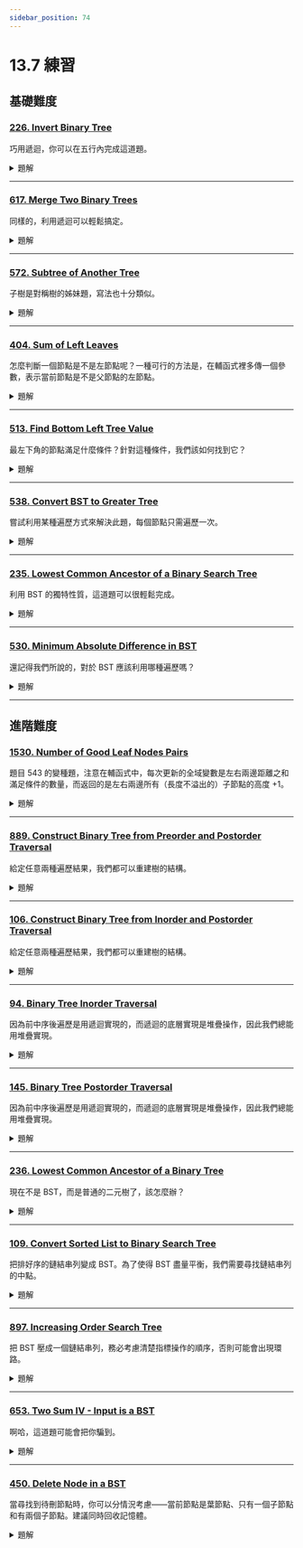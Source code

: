 ```yaml
---
sidebar_position: 74
---
```


# 13.7 練習

## 基礎難度

### [226. Invert Binary Tree](https://leetcode.com/problems/invert-binary-tree/)

巧用遞迴，你可以在五行內完成這道題。

<details>
<summary>題解</summary>

#### **問題描述**
給定一棵二元樹，請「**鏡像反轉**」這棵樹，也就是將左子樹與右子樹整體交換。

---

#### **範例**
```plaintext
輸入：
     4
    / \
   2   7
  / \ / \
 1  3 6  9

輸出：
     4
    / \
   7   2
  / \ / \
 9  6 3  1
````

---

#### **解題思路：遞迴 or BFS**

##### ✅ 遞迴解法（最直覺）

* 對當前節點：

  * 交換左子樹與右子樹
  * 然後遞迴處理左右子樹

---

#### **Python 程式碼：遞迴解法**

```python
class Solution:
    def invertTree(self, root: Optional[TreeNode]) -> Optional[TreeNode]:
        if not root:
            return None
        # 交換左右子樹
        root.left, root.right = self.invertTree(root.right), self.invertTree(root.left)
        return root
```

---

#### **其他作法：BFS（層序遍歷）**

也可以使用 queue 進行 BFS，對每個節點進行左右交換：

```python
from collections import deque

class Solution:
    def invertTree(self, root: Optional[TreeNode]) -> Optional[TreeNode]:
        if not root:
            return None
        queue = deque([root])
        while queue:
            node = queue.popleft()
            node.left, node.right = node.right, node.left
            if node.left:
                queue.append(node.left)
            if node.right:
                queue.append(node.right)
        return root
```

---

#### **時間與空間複雜度**

| 方法  | 時間複雜度    | 空間複雜度                      |
| --- | -------- | -------------------------- |
| 遞迴  | $O(n)$ | $O(h)$（呼叫堆疊，$h$ 為樹高）   |
| BFS | $O(n)$ | $O(n)$（最壞情況下 queue 裝滿一層） |


</details>


---

### [617. Merge Two Binary Trees](https://leetcode.com/problems/merge-two-binary-trees/)

同樣的，利用遞迴可以輕鬆搞定。

<details>
<summary>題解</summary>

#### **問題描述**
給定兩棵二元樹 `root1` 和 `root2`，請你將它們合併成一棵新樹：

- 若兩棵樹在相同位置都存在節點，則新節點的值為這兩個節點值的總和。
- 否則，新節點直接使用存在的那個節點。

---

#### **範例**
```plaintext
輸入:
    Tree 1      Tree 2
      1           2
     / \         / \
    3   2       1   3
   /             \   \
  5               4   7

輸出:
    合併後的樹:
        3
       / \
      4   5
     / \   \
    5   4   7
````

---

#### **解題思路：遞迴合併**

##### ✅ 核心想法：

* 對應位置的節點都存在 → 相加後建立新節點
* 只有其中一棵樹存在節點 → 直接使用那個節點
* 遞迴合併左右子樹

---

#### **Python 程式碼：遞迴寫法**

```python
class Solution:
    def mergeTrees(self, root1: Optional[TreeNode], root2: Optional[TreeNode]) -> Optional[TreeNode]:
        if not root1:
            return root2
        if not root2:
            return root1
        
        # 兩個節點都存在，合併
        root1.val += root2.val
        root1.left = self.mergeTrees(root1.left, root2.left)
        root1.right = self.mergeTrees(root1.right, root2.right)
        return root1
```

---

#### **時間與空間複雜度**

* **時間複雜度**：$O(n)$，其中 $n$ 為兩棵樹的節點總數（每個節點只處理一次）  
* **空間複雜度**：$O(h)$，最壞為樹的高度（遞迴呼叫堆疊深）



</details>


---

### [572. Subtree of Another Tree](https://leetcode.com/problems/subtree-of-another-tree/)

子樹是對稱樹的姊妹題，寫法也十分類似。



<details>
<summary>題解</summary>

#### **問題描述**
給定兩棵二元樹 `root` 和 `subRoot`，請判斷 `subRoot` 是否是 `root` 的子樹（subtree）。

一棵樹 `subRoot` 是另一棵樹 `root` 的子樹的定義是：
> `root` 中存在某個節點，其子樹**與 `subRoot` 完全相同**（結構與節點值都相同）

---

#### **範例**
```plaintext
輸入:
root = [3,4,5,1,2]
subRoot = [4,1,2]
輸出: True

輸入:
root = [3,4,5,1,2,null,null,null,null,0]
subRoot = [4,1,2]
輸出: False
````

---

#### **解題思路：DFS + 判斷兩棵樹是否相等**

##### ✅ 我們要做兩件事：

1. **遍歷 `root` 樹中每個節點**（DFS 遞迴）
2. **對每個節點判斷其子樹是否與 `subRoot` 相同**

---

#### 🧩 判斷兩棵樹是否相同（輔助函式）

```python
def isSameTree(p, q):
    if not p and not q:
        return True
    if not p or not q or p.val != q.val:
        return False
    return isSameTree(p.left, q.left) and isSameTree(p.right, q.right)
```

---

#### **完整 Python 程式碼**

```python
class Solution:
    def isSubtree(self, root: Optional[TreeNode], subRoot: Optional[TreeNode]) -> bool:
        if not root:
            return False
        if self.isSameTree(root, subRoot):
            return True
        return self.isSubtree(root.left, subRoot) or self.isSubtree(root.right, subRoot)

    def isSameTree(self, p: Optional[TreeNode], q: Optional[TreeNode]) -> bool:
        if not p and not q:
            return True
        if not p or not q or p.val != q.val:
            return False
        return self.isSameTree(p.left, q.left) and self.isSameTree(p.right, q.right)
```

---

#### **時間與空間複雜度**

* **時間複雜度**：$O(m \times n)$，其中 $m$ 是 `root` 節點數，$n$ 是 `subRoot` 節點數  
  - 對 `root` 每個節點都可能呼叫一次 `isSameTree`
* **空間複雜度**：$O(h)$，$h$ 為 `root` 或 `subRoot` 的最大深度（遞迴堆疊）


---

#### **總結**

✅ 利用 DFS 遍歷 root，每個節點都當作可能的起點來對比
✅ 判斷兩棵樹是否相同 → 是常見樹類遞迴模板
✅ 面試中常與 `100. Same Tree` 一起出現，建議一起練習！

</details>


---

### [404. Sum of Left Leaves](https://leetcode.com/problems/sum-of-left-leaves/)

怎麼判斷一個節點是不是左節點呢？一種可行的方法是，在輔函式裡多傳一個參數，表示當前節點是不是父節點的左節點。

<details>
<summary>題解</summary>

#### **問題描述**
給定一棵二元樹，請回傳所有「**左葉子節點**」的總和。

- 左葉子節點：指的是一個節點，它是其父節點的左子節點，且本身沒有左右子節點。

---

#### **範例**
```plaintext
輸入: 
    3
   / \
  9  20
     / \
    15  7
輸出: 24

說明：左葉子節點為 9 和 15，總和為 24。
````

---

#### **解題思路：DFS 遞迴**

使用 DFS 遞迴遍歷整棵樹，對每個節點檢查它的「左子節點是否為葉子」，如果是就加總起來。

---

#### **Python 程式碼**

```python
class Solution:
    def sumOfLeftLeaves(self, root: Optional[TreeNode]) -> int:
        if not root:
            return 0
        
        total = 0
        if root.left and not root.left.left and not root.left.right:
            total += root.left.val
        
        return total + self.sumOfLeftLeaves(root.left) + self.sumOfLeftLeaves(root.right)
```

---

#### **時間與空間複雜度**

* **時間複雜度**：$O(n)$，其中 $n$ 為樹中節點數，每個節點訪問一次
* **空間複雜度**：$O(h)$，$h$ 為樹的高度，遞迴堆疊使用的空間

</details>


---

### [513. Find Bottom Left Tree Value](https://leetcode.com/problems/find-bottom-left-tree-value/)

最左下角的節點滿足什麼條件？針對這種條件，我們該如何找到它？

<details>
<summary>題解</summary>

#### **問題描述**
給定一棵二元樹，請你找出**最後一層最左邊的節點的值**（也就是最底層的最左邊葉節點）。

---

#### **範例**
```plaintext
輸入：
    2
   / \
  1   3
輸出：1

輸入：
       1
      / \
     2   3
    /   / \
   4   5   6
      /
     7
輸出：7
````

---

#### **解題思路：BFS 層序遍歷（推薦）**

我們可以使用 **廣度優先搜尋（BFS）**，一層一層掃描整棵樹，並記錄每層的最左邊節點。

因為我們需要找「**最後一層**的**最左節點**」，所以只要每層最左邊節點更新一次，最後留下來的就是答案。

---

#### **Python 程式碼（BFS）**

```python
from collections import deque

class Solution:
    def findBottomLeftValue(self, root: Optional[TreeNode]) -> int:
        queue = deque([root])
        while queue:
            node = queue.popleft()
            # 注意先右後左，這樣最後一層最左邊會是最後被處理的節點
            if node.right:
                queue.append(node.right)
            if node.left:
                queue.append(node.left)
        return node.val
```

---

#### **解釋為什麼先放右邊再放左邊**

通常 BFS 會「先左再右」，但這題我們反過來，因為我們想：

> 「最後被 pop 出來的節點，就是最底層最左邊的節點」

---

#### **時間與空間複雜度**

* **時間複雜度**：$O(n)$，其中 $n$ 為節點總數，需遍歷整棵樹
* **空間複雜度**：$O(w)$，$w$ 為樹中最寬的一層節點數（queue 最多裝這麼多節點）


</details>


---

### [538. Convert BST to Greater Tree](https://leetcode.com/problems/convert-bst-to-greater-tree/)

嘗試利用某種遍歷方式來解決此題，每個節點只需遍歷一次。

<details>
<summary>題解</summary>

#### **問題描述**
給定一棵**二元搜尋樹（BST）**，將其轉換為「**Greater Tree**」，使每個節點的值變為**原本值加上所有比它大的節點值之和**。

---

#### **範例**
```plaintext
輸入：
      5
     / \
    2   13

輸出：
     18
     / \
   20  13
````

---

#### **解題思路：反向中序遍歷（Right → Root → Left）**

因為是 **BST（左小右大）**，我們可以利用 **反向中序遍歷**（從大到小）：

1. 先走右子樹 → 取得比自己大的節點
2. 更新自己：`root.val += 累加和`
3. 再走左子樹 → 傳遞更新後的累加和

---

#### **Python 程式碼**

```python
class Solution:
    def convertBST(self, root: Optional[TreeNode]) -> Optional[TreeNode]:
        self.total = 0

        def reverse_inorder(node):
            if not node:
                return
            reverse_inorder(node.right)
            self.total += node.val
            node.val = self.total
            reverse_inorder(node.left)

        reverse_inorder(root)
        return root
```

---

#### **範例走法說明**

以樹 `5 → 2, 13` 為例：

* 先走 `13`：`total = 13`
* 回到 `5`：`total = 13 + 5 = 18` → 更新為 `18`
* 再走 `2`：`total = 18 + 2 = 20` → 更新為 `20`

---

#### **時間與空間複雜度**

* **時間複雜度**：$O(n)$，$n$ 為節點數，遍歷一次整棵樹
* **空間複雜度**：$O(h)$，$h$ 為樹的高度（遞迴堆疊空間）

</details>


---

### [235. Lowest Common Ancestor of a Binary Search Tree](https://leetcode.com/problems/lowest-common-ancestor-of-a-binary-search-tree/)

利用 BST 的獨特性質，這道題可以很輕鬆完成。


<details>
<summary>題解</summary>

#### **問題描述**
給定一棵**二元搜尋樹（BST）**和兩個節點 `p`、`q`，找出它們的**最近共同祖先（Lowest Common Ancestor, LCA）**。

---

#### **範例**
```plaintext
輸入：
    root = [6,2,8,0,4,7,9], p = 2, q = 8
輸出：6

輸入：
    root = [6,2,8,0,4,7,9], p = 2, q = 4
輸出：2
````

---

#### **解題思路：利用 BST 性質，找分岔點**

在二元搜尋樹中，每個節點的左子樹值都小於自己，右子樹值都大於自己，因此：

* 若 `p` 和 `q` 都小於 `root`，答案一定在左子樹
* 若 `p` 和 `q` 都大於 `root`，答案一定在右子樹
* 若 `p` 和 `q` 分別在左右兩側（或其中一個等於 root），那 `root` 就是 LCA

---

#### **Python 程式碼：遞迴寫法**

```python
class Solution:
    def lowestCommonAncestor(self, root: TreeNode, p: TreeNode, q: TreeNode) -> TreeNode:
        if p.val < root.val and q.val < root.val:
            return self.lowestCommonAncestor(root.left, p, q)
        elif p.val > root.val and q.val > root.val:
            return self.lowestCommonAncestor(root.right, p, q)
        else:
            return root
```

---

#### **Python 程式碼：迴圈寫法（不佔用遞迴空間）**

```python
class Solution:
    def lowestCommonAncestor(self, root: TreeNode, p: TreeNode, q: TreeNode) -> TreeNode:
        while root:
            if p.val < root.val and q.val < root.val:
                root = root.left
            elif p.val > root.val and q.val > root.val:
                root = root.right
            else:
                return root
```

---

#### **時間與空間複雜度**

* **時間複雜度**：$O(h)$，$h$ 為樹的高度，最壞為 $O(n)$（退化成鏈）
* **空間複雜度**：

  * 遞迴寫法：$O(h)$（遞迴堆疊）
  * 迴圈寫法：$O(1)$（原地操作）

</details>


---

### [530. Minimum Absolute Difference in BST](https://leetcode.com/problems/minimum-absolute-difference-in-bst/)

還記得我們所說的，對於 BST 應該利用哪種遍歷嗎？

<details>
<summary>題解</summary>

#### **問題描述**
給定一棵**二元搜尋樹（BST）**，找出任意兩個節點之間**絕對差的最小值**。

---

#### **範例**
```plaintext
輸入：
    4
   / \
  2   6
 / \
1   3

輸出：1
說明：任意兩個節點的最小絕對差為 1（例如 2 和 1、2 和 3、4 和 3）
````

---

#### **解題思路：中序遍歷 + 前一個節點記錄**

在 BST 中，中序遍歷會得到**嚴格遞增的節點序列**。
因此，相鄰兩個節點的差值，一定是所有可能中差值最小的。

##### ✅ 策略：

1. 使用中序遍歷得到有序節點序列
2. 每次與「上一個節點」比較差值
3. 更新最小差值

---

#### **Python 程式碼**

```python
class Solution:
    def getMinimumDifference(self, root: Optional[TreeNode]) -> int:
        self.prev = None
        self.min_diff = float('inf')

        def inorder(node):
            if not node:
                return
            inorder(node.left)
            if self.prev is not None:
                self.min_diff = min(self.min_diff, node.val - self.prev)
            self.prev = node.val
            inorder(node.right)

        inorder(root)
        return self.min_diff
```

---

#### **時間與空間複雜度**

* **時間複雜度**：$O(n)$，$n$ 為節點數，遍歷整棵樹
* **空間複雜度**：$O(h)$，$h$ 為樹的高度（遞迴堆疊空間）


</details>


---

## 進階難度

### [1530. Number of Good Leaf Nodes Pairs](https://leetcode.com/problems/number-of-good-leaf-nodes-pairs/)

題目 543 的變種題，注意在輔函式中，每次更新的全域變數是左右兩邊距離之和滿足條件的數量，而返回的是左右兩邊所有（長度不溢出的）子節點的高度 +1。

<details>
<summary>題解</summary>

#### **問題描述**
給定一棵二元樹，以及一個整數 `distance`，請你統計「**好葉子節點對（good leaf node pairs）**」的數量。

- 一對葉子節點稱為「好對子」，當且僅當：
  - 它們都在樹中
  - 距離（經過的邊數）小於等於 `distance`

---

#### **範例**
```plaintext
輸入：
      1
     / \
    2   3
輸出：1
說明：2 和 3 是葉子，且距離為 2，小於等於 distance = 3
````

---

#### **解題思路：自底向上遞迴 + 統計葉子距離**

這題的核心是：**對每個節點，統計其左子樹和右子樹中，所有葉子到當前節點的距離**，並檢查這些葉子之間是否可以組成好對子。

##### ✅ 步驟如下：

1. 遞迴到每個節點
2. 左右子樹回傳距離陣列：表示子樹中所有葉子節點到當前節點的距離
3. 對左右距離進行雙層迴圈配對，若 `l + r <= distance` 就計數
4. 傳回每個葉子距離+1，表示往上一層傳遞

---

#### **Python 程式碼**

```python
class Solution:
    def countPairs(self, root: Optional[TreeNode], distance: int) -> int:
        self.count = 0

        def dfs(node):
            if not node:
                return []
            if not node.left and not node.right:
                return [1]  # 葉子到自己的距離是 1（因為往上會 +1）

            left = dfs(node.left)
            right = dfs(node.right)

            # 檢查左右子樹葉子距離配對
            for l in left:
                for r in right:
                    if l + r <= distance:
                        self.count += 1

            # 回傳所有葉子距離 +1（傳給父節點）
            return [d + 1 for d in left + right if d + 1 <= distance]

        dfs(root)
        return self.count
```

---

#### **時間與空間複雜度**

* **時間複雜度**：$O(n \cdot d^2)$，$n$ 是節點數，$d$ 是 distance（每對左右葉子最多 $d \times d$ 組合）
* **空間複雜度**：$O(h + d)$，$h$ 是遞迴深度，$d$ 是葉子距離列表長度

</details>


---

### [889. Construct Binary Tree from Preorder and Postorder Traversal](https://leetcode.com/problems/construct-binary-tree-from-preorder-and-postorder-traversal/)

給定任意兩種遍歷結果，我們都可以重建樹的結構。

<details>
<summary>題解</summary>

#### **問題描述**
給定一棵**二元樹的前序（preorder）與後序（postorder）遍歷結果**，請你還原出這棵樹。

**注意**：這棵樹中**節點值唯一**，且可能有**多種合法構造方式**，你只需回傳其中一種合法構造即可。

---

#### **範例**
```plaintext
輸入：
preorder = [1,2,4,5,3,6,7]
postorder = [4,5,2,6,7,3,1]

輸出：
[1,2,3,4,5,6,7]（或其他合法二元樹皆可）
````

---

#### **解題思路：遞迴切分子樹**

前序與後序都提供了關於節點順序的資訊，搭配使用可推斷子樹結構。

##### ✅ 前序的特性：

* 第一個是 root
* 第二個是左子樹的 root（如果存在）

##### ✅ 後序的特性：

* 最後一個是 root
* 左子樹的結尾可以由 preorder\[1] 在 postorder 中的位置推斷

---

#### **步驟說明**

1. 根據 `preorder[0]` 取出 root
2. 若 `preorder` 長度 > 1：

   * 取 `preorder[1]` 為左子樹根
   * 在 `postorder` 中找出這個左子樹根的位置 `L`
   * 左子樹長度 = `L + 1`
   * 對左右子樹進行遞迴構造

---

#### **Python 程式碼**

```python
class Solution:
    def constructFromPrePost(self, preorder: List[int], postorder: List[int]) -> Optional[TreeNode]:
        if not preorder:
            return None

        root = TreeNode(preorder[0])
        if len(preorder) == 1:
            return root

        # 左子樹根節點在 preorder 的第二個位置
        left_root_val = preorder[1]
        # 在 postorder 中找出左子樹的結尾位置
        L = postorder.index(left_root_val) + 1

        root.left = self.constructFromPrePost(preorder[1:1+L], postorder[:L])
        root.right = self.constructFromPrePost(preorder[1+L:], postorder[L:-1])
        return root
```

---

#### **時間與空間複雜度**

* **時間複雜度**：$O(n^2)$，因為 `postorder.index()` 每次都花 $O(n)$
* **空間複雜度**：$O(h)$，$h$ 為樹的高度（遞迴堆疊空間）

> 若要優化，可事先將 postorder 的值對應索引記錄為哈希表，將時間複雜度降至 $O(n)$

</details>


---

### [106. Construct Binary Tree from Inorder and Postorder Traversal](https://leetcode.com/problems/construct-binary-tree-from-inorder-and-postorder-traversal/)

給定任意兩種遍歷結果，我們都可以重建樹的結構。

<details>
<summary>題解</summary>

#### **問題描述**
給定一棵二元樹的**中序遍歷（inorder）**與**後序遍歷（postorder）**結果，請還原出這棵二元樹。

---

#### **範例**
```plaintext
輸入：
inorder = [9,3,15,20,7]
postorder = [9,15,7,20,3]

輸出：
    3
   / \
  9  20
     / \
    15  7
````

---

#### **解題思路：遞迴切分左右子樹**

##### ✅ 關鍵觀察：

1. **後序遍歷的最後一個元素**是根節點（root）
2. 在中序遍歷中，**根節點左邊是左子樹，右邊是右子樹**
3. 根據中序切出左、右子樹的長度後，也可以切出對應的後序區段

---

#### **步驟**

1. 從 postorder 取出最後一個元素作為 root
2. 找出該 root 在 inorder 中的位置
3. 計算左子樹長度
4. 根據左子樹長度切出 inorder 與 postorder 的左右子區間
5. 對左右子樹遞迴重建

---

#### **Python 程式碼**

```python
class Solution:
    def buildTree(self, inorder: List[int], postorder: List[int]) -> Optional[TreeNode]:
        if not inorder or not postorder:
            return None

        root_val = postorder[-1]
        root = TreeNode(root_val)

        idx = inorder.index(root_val)  # root 在 inorder 的位置

        root.left = self.buildTree(inorder[:idx], postorder[:idx])
        root.right = self.buildTree(inorder[idx+1:], postorder[idx:-1])
        return root
```

---

#### **範例解釋（以 inorder = \[9,3,15,20,7] 為例）**

* `postorder[-1] = 3` → root
* 在 `inorder` 中 `3` 的 index = 1
* 左子樹 inorder = \[9]，postorder = \[9]
* 右子樹 inorder = \[15,20,7]，postorder = \[15,7,20]

---

#### **時間與空間複雜度**

* **時間複雜度**：$O(n^2)$，因為 `inorder.index()` 每次都要 $O(n)$
  （若使用哈希表可降至 $O(n)$）
* **空間複雜度**：$O(h)$，$h$ 為樹的高度（遞迴堆疊空間）

</details>


---

### [94. Binary Tree Inorder Traversal](https://leetcode.com/problems/binary-tree-inorder-traversal/)

因為前中序後遍歷是用遞迴實現的，而遞迴的底層實現是堆疊操作，因此我們總能用堆疊實現。

<details>
<summary>題解</summary>

#### **問題描述**
給定一棵二元樹，請回傳它的「**中序遍歷**（inorder traversal）」結果。

---

#### **中序遍歷定義**
對於任一節點順序為：
1. 遍歷左子樹
2. 訪問根節點
3. 遍歷右子樹

---

#### **範例**
```plaintext
輸入：
    1
     \
      2
     /
    3

輸出：[1, 3, 2]
````

---

#### **解題思路：遞迴實作中序遍歷（DFS）**

最簡單的方式是使用遞迴函式，按照中序順序遞迴加入結果清單。

---

#### **Python 程式碼：遞迴版本**

```python
class Solution:
    def inorderTraversal(self, root: Optional[TreeNode]) -> List[int]:
        res = []

        def dfs(node):
            if not node:
                return
            dfs(node.left)
            res.append(node.val)
            dfs(node.right)
        
        dfs(root)
        return res
```

---

#### **Python 程式碼：迴圈版本（使用堆疊模擬遞迴）**

```python
class Solution:
    def inorderTraversal(self, root: Optional[TreeNode]) -> List[int]:
        res, stack = [], []
        curr = root
        while curr or stack:
            while curr:
                stack.append(curr)
                curr = curr.left
            curr = stack.pop()
            res.append(curr.val)
            curr = curr.right
        return res
```

---

#### **時間與空間複雜度**

* **時間複雜度**：$O(n)$，$n$ 為節點數，每個節點恰好訪問一次
* **空間複雜度**：

  * 遞迴版本：$O(h)$，$h$ 為樹的高度（遞迴堆疊）
  * 迴圈版本：$O(h)$，手動堆疊模擬遞迴

</details>


---

### [145. Binary Tree Postorder Traversal](https://leetcode.com/problems/binary-tree-postorder-traversal/)

因為前中序後遍歷是用遞迴實現的，而遞迴的底層實現是堆疊操作，因此我們總能用堆疊實現。

<details>
<summary>題解</summary>

#### **問題描述**
給定一棵二元樹，請回傳它的「**後序遍歷（postorder traversal）**」結果。

---

#### **後序遍歷定義**
遍歷順序為：
1. 左子樹
2. 右子樹
3. 根節點

---

#### **範例**
```plaintext
輸入：
    1
     \
      2
     /
    3

輸出：[3, 2, 1]
````

---

#### **解題思路：遞迴 vs 迴圈**

---

#### ✅ 方法一：遞迴解法（直觀好理解）

```python
class Solution:
    def postorderTraversal(self, root: Optional[TreeNode]) -> List[int]:
        res = []
        def dfs(node):
            if not node:
                return
            dfs(node.left)
            dfs(node.right)
            res.append(node.val)
        dfs(root)
        return res
```

---

#### ✅ 方法二：迴圈解法（使用堆疊模擬遞迴）

後序順序為左→右→中，我們可以先用「中→右→左」順序加入 stack，再 reverse。

```python
class Solution:
    def postorderTraversal(self, root: Optional[TreeNode]) -> List[int]:
        if not root:
            return []
        stack, res = [root], []
        while stack:
            node = stack.pop()
            res.append(node.val)
            if node.left:
                stack.append(node.left)
            if node.right:
                stack.append(node.right)
        return res[::-1]  # 反轉得到左→右→中
```

---

#### **時間與空間複雜度**

* **時間複雜度**：$O(n)$，$n$ 為節點總數，每個節點訪問一次
* **空間複雜度**：

  * 遞迴寫法：$O(h)$，$h$ 為樹的高度（遞迴堆疊）
  * 迴圈寫法：$O(n)$，stack 和 res 最多裝下所有節點


</details>


---

### [236. Lowest Common Ancestor of a Binary Tree](https://leetcode.com/problems/lowest-common-ancestor-of-a-binary-tree/)

現在不是 BST，而是普通的二元樹了，該怎麼辦？

<details>
<summary>題解</summary>

#### **問題描述**
給定一棵**一般的二元樹（非 BST）**，以及兩個節點 `p` 和 `q`，請找出它們的**最近共同祖先（Lowest Common Ancestor, LCA）**。

- 一個節點也可以是它自己的祖先。

---

#### **範例**
```plaintext
輸入：
    root = [3,5,1,6,2,0,8,null,null,7,4], p = 5, q = 1
輸出：3

輸入：
    root = [3,5,1,6,2,0,8,null,null,7,4], p = 5, q = 4
輸出：5
````

---

#### **解題思路：自底向上遞迴**

這是一個**經典的樹遞迴問題**，我們的策略如下：

1. 對當前節點：

   * 如果是 `None`，就回傳 `None`
   * 如果是 `p` 或 `q`，就回傳這個節點（找到目標）
2. 向左子樹與右子樹遞迴尋找 `p` 與 `q`
3. 根據左右回傳結果決定：

   * 如果左右都非空，表示 `p` 和 `q` 分別在兩邊，當前節點就是最近公共祖先
   * 如果只有一邊非空，代表 `p` 和 `q` 都在那一側，回傳那一側結果
   * 如果兩邊都是空，就回傳 `None`

---

#### **Python 程式碼**

```python
class Solution:
    def lowestCommonAncestor(self, root: TreeNode, p: TreeNode, q: TreeNode) -> TreeNode:
        if not root or root == p or root == q:
            return root

        left = self.lowestCommonAncestor(root.left, p, q)
        right = self.lowestCommonAncestor(root.right, p, q)

        if left and right:
            return root
        return left if left else right
```

---

#### **為什麼這樣可行？**

* 如果 `p` 和 `q` 分別在左右 → 這個節點就是最近祖先
* 如果只有一邊找到 → 那就是目標節點的祖先往上傳
* 如果都沒找到 → 回傳 `None`

---

#### **時間與空間複雜度**

* **時間複雜度**：$O(n)$，其中 $n$ 是節點數，每個節點最多訪問一次
* **空間複雜度**：$O(h)$，$h$ 為樹的高度（遞迴堆疊）

</details>


---

### [109. Convert Sorted List to Binary Search Tree](https://leetcode.com/problems/convert-sorted-list-to-binary-search-tree/)

把排好序的鏈結串列變成 BST。為了使得 BST 盡量平衡，我們需要尋找鏈結串列的中點。

<details>
<summary>題解</summary>

#### **問題描述**
給定一個**升序排列的鏈結串列**，請將它轉換為**高度平衡的二元搜尋樹（BST）**。

- 高度平衡的意思是：對每個節點，其左右子樹高度差不超過 1

---

#### **範例**
```plaintext
輸入：head = [-10, -3, 0, 5, 9]
輸出：
       0
      / \
    -10  5
      \    \
      -3    9
````

---

#### **解題思路：快慢指針 + 分治遞迴建樹**

這題的目標是把「有序鏈結串列」轉成「平衡 BST」，那我們的策略類似於：

1. 取**中間節點**作為根節點（BST 中序遍歷的特性）
2. 左半邊 → 遞迴建左子樹
3. 右半邊 → 遞迴建右子樹

---

#### **找中間節點的方法：快慢指針**

我們可以用兩個指標：

* `slow`：每次走一步
* `fast`：每次走兩步
  當 `fast` 到尾時，`slow` 剛好在中間

---

#### **Python 程式碼**

```python
class Solution:
    def sortedListToBST(self, head: Optional[ListNode]) -> Optional[TreeNode]:
        if not head:
            return None
        if not head.next:
            return TreeNode(head.val)

        # 使用快慢指針找中點（slow 指向中間節點前一個）
        prev = None
        slow = fast = head
        while fast and fast.next:
            prev = slow
            slow = slow.next
            fast = fast.next.next

        # 中斷左半部鏈結串列
        if prev:
            prev.next = None

        root = TreeNode(slow.val)
        root.left = self.sortedListToBST(head if slow != head else None)
        root.right = self.sortedListToBST(slow.next)
        return root
```

---

#### **細節說明**

* 當只剩一個節點時 → 直接轉成葉節點
* 為了讓 left 和 right 能分割開來，我們用 `prev.next = None` 把鏈結串列斷開
* 避免無窮遞迴時，加上 `if slow != head else None`

---

#### **時間與空間複雜度**

* **時間複雜度**：$O(n \log n)$，每層需遍歷 $O(n)$ 找中點，遞迴深度為 $\log n$
* **空間複雜度**：$O(\log n)$，為遞迴堆疊深度

---

#### **總結**

- 快慢指針找中點 → 遞迴分治建樹
- 屬於「鏈結串列 + 樹構造」的綜合題
- 與 108 題（從陣列建 BST）概念類似，但更難因為無法隨機存取

</details>


---

### [897. Increasing Order Search Tree](https://leetcode.com/problems/increasing-order-search-tree/)

把 BST 壓成一個鏈結串列，務必考慮清楚指標操作的順序，否則可能會出現環路。

<details>
<summary>題解</summary>

#### **問題描述**
給定一棵二元搜尋樹（BST），請你**重新排列樹的結構**，使得它只包含：

- 所有節點的**左子樹為空**
- 所有節點的**右子樹**是遞增順序

即變成一條「**右傾的遞增鏈**」。

---

#### **範例**
```plaintext
輸入：
    5
   / \
  3   6
 / \    \
2   4    8
/        / \
1        7  9

輸出：
1
 \
  2
   \
    3
     \
      4
       \
        5
         \
          6
           \
            7
             \
              8
               \
                9
````

---

#### **解題思路：中序遍歷 + 重建右子樹**

因為原本是 BST，中序遍歷的結果一定是**遞增排序**，
所以我們只要：

1. 對原樹做 **中序遍歷**，收集節點順序
2. 建立一個 dummy node
3. 依序將中序的節點串接為「只向右」的鏈結串列即可

---

#### **Python 程式碼：中序遍歷 + 指針構造**

```python
class Solution:
    def increasingBST(self, root: TreeNode) -> TreeNode:
        dummy = TreeNode(-1)
        self.curr = dummy

        def inorder(node):
            if not node:
                return
            inorder(node.left)
            # 清掉左子節點，接到右子樹上
            node.left = None
            self.curr.right = node
            self.curr = node
            inorder(node.right)

        inorder(root)
        return dummy.right
```

---

#### **重點解釋**

* `dummy` 是一個虛擬起點，最後回傳 `dummy.right`
* 每遇到一個節點，就把它接到當前指標 `curr` 的右邊
* 同時設 `node.left = None`，符合題目要求

---

#### **時間與空間複雜度**

* **時間複雜度**：$O(n)$，其中 $n$ 是節點數，走訪一次樹
* **空間複雜度**：$O(h)$，$h$ 為樹的高度（遞迴堆疊空間）

---

#### **總結**

- 典型「BST + 中序 + 重建結構」的應用題
- 可作為中序遍歷與鏈結結構串接練習
- 建議與 94, 230 題一起練習中序相關技巧

</details>


---

### [653. Two Sum IV - Input is a BST](https://leetcode.com/problems/two-sum-iv-input-is-a-bst/)

啊哈，這道題可能會把你騙到。

<details>
<summary>題解</summary>

#### **問題描述**
給定一棵 **二元搜尋樹（BST）** 和一個目標值 `k`，請判斷是否存在樹中的兩個節點，其值相加等於 `k`。

---

#### **範例**
```plaintext
輸入：root = [5,3,6,2,4,null,7], k = 9
輸出：True （因為 2 + 7 = 9）

輸入：root = [5,3,6,2,4,null,7], k = 28
輸出：False
````

---

#### **解題思路 1：中序 + 雜湊集合（最直觀）**

利用 BST 的特性做 **中序遍歷** 可以得到一個**遞增序列**，
接著在遍歷過程中，使用一個集合來紀錄「我們已經看過的數字」。

對每個節點值 `x`，只要檢查 `k - x` 是否存在於集合中即可，這跟 Two Sum 題目一模一樣。

---

#### **Python 程式碼**

```python
class Solution:
    def findTarget(self, root: Optional[TreeNode], k: int) -> bool:
        seen = set()

        def dfs(node):
            if not node:
                return False
            if k - node.val in seen:
                return True
            seen.add(node.val)
            return dfs(node.left) or dfs(node.right)

        return dfs(root)
```

---

#### **其他解法簡述**

1. **中序遍歷後轉陣列 + 雙指標**：用 inorder 得到排序陣列，再用雙指標解 Two Sum。
2. **BST + Set 優化搜尋**：對每個節點 `x`，去 BST 中找 `k - x`（避免重複）。

---

#### **時間與空間複雜度**

* **時間複雜度**：$O(n)$，$n$ 為節點數，遍歷每個節點一次
* **空間複雜度**：$O(n)$，set 最多存所有節點的值（最壞情況）

</details>


---

### [450. Delete Node in a BST](https://leetcode.com/problems/delete-node-in-a-bst/)

當尋找到待刪節點時，你可以分情況考慮——當前節點是葉節點、只有一個子節點和有兩個子節點。建議同時回收記憶體。

<details>
<summary>題解</summary>

#### **問題描述**
給定一棵二元搜尋樹（BST）和一個要刪除的節點值 `key`，請刪除該節點，並保證仍是一棵有效的 BST，回傳新的樹根。

---

#### **範例**
```plaintext
輸入：
    root = [5,3,6,2,4,null,7], key = 3

輸出：
    [5,4,6,2,null,null,7]
````

---

#### **解題思路：分三種情況討論刪除邏輯**

在 BST 中刪除節點時，根據「被刪除節點的子節點數量」可分為以下三種情況：

---

#### ✅ 刪除節點分三種狀況：

1. **葉節點**（無子節點）：直接刪除
2. **只有一個子節點**：直接用子節點替代它
3. **有兩個子節點**：需尋找

   * **右子樹中最小節點（inorder successor）**，或
   * **左子樹中最大節點（inorder predecessor）**
     → 把該值覆蓋掉後，再遞迴刪除該 successor/predecessor

---

#### **Python 範例程式碼**

```python
class Solution:
    def deleteNode(self, root: Optional[TreeNode], key: int) -> Optional[TreeNode]:
        if not root:
            return None

        if key < root.val:
            root.left = self.deleteNode(root.left, key)
        elif key > root.val:
            root.right = self.deleteNode(root.right, key)
        else:
            # 找到要刪除的節點
            if not root.left:
                return root.right
            elif not root.right:
                return root.left
            else:
                # 兩個子節點：找右子樹中最小的節點（inorder successor）
                min_larger_node = self.findMin(root.right)
                root.val = min_larger_node.val
                root.right = self.deleteNode(root.right, root.val)
        return root

    def findMin(self, node: TreeNode) -> TreeNode:
        while node.left:
            node = node.left
        return node
```

---

#### **時間與空間複雜度**

* **時間複雜度**：$O(h)$，$h$ 是樹的高度（最差為 $O(n)$，平均為 $O(\log n)$）
* **空間複雜度**：$O(h)$，遞迴深度為樹的高度

---

#### **總結**

- 是 BST 題中較難的一題，需要正確處理三種刪除情況
- 熟悉「中序後繼（右子樹最小）」與「中序前驅（左子樹最大）」的概念
- 建議搭配 701（Insert into BST）與 98（Validate BST）一起練習

</details>
